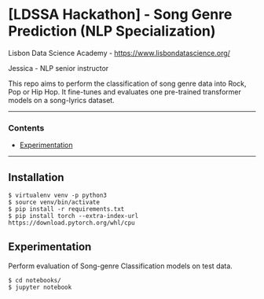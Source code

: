 # [LDSSA Hackathon] - Song Genre Prediction (NLP Specialization)
Lisbon Data Science Academy - https://www.lisbondatascience.org/

Jessica - NLP senior instructor

This repo aims to perform the classification of song genre data into Rock, Pop or Hip Hop. It fine-tunes and evaluates one pre-trained transformer models on a song-lyrics dataset.

---

### Contents
* [Experimentation](#Experimentation)

---

## Installation
```console
$ virtualenv venv -p python3
$ source venv/bin/activate
$ pip install -r requirements.txt
$ pip install torch --extra-index-url https://download.pytorch.org/whl/cpu
```

## Experimentation

Perform evaluation of Song-genre Classification models on test data.

```console
$ cd notebooks/
$ jupyter notebook
```
